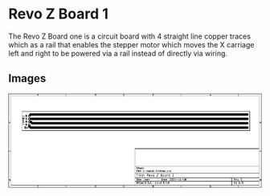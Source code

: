 # Revo Z Board 1
The Revo Z Board one is a circuit board with 4 straight line copper traces which as a rail that enables the stepper motor which moves the X carriage left and right to be powered via a rail instead of directly via wiring.

## Images
![PCB Worksheet](https://github.com/Helenah2020/Revo-Uno/blob/main/pcb/z-board/1/images/worksheet.png)
